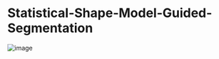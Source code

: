 # Statistical-Shape-Model-Guided-Segmentation
![image](https://user-images.githubusercontent.com/17395230/191876201-6ebce849-a98c-4f63-b45b-07b05ef62fec.png)


